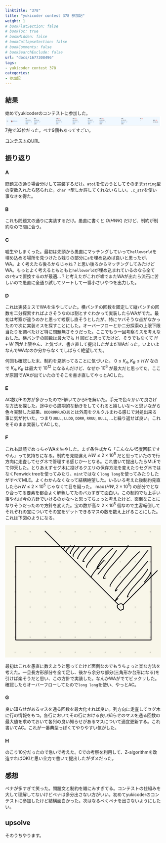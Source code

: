```yaml
---
linktitle: "378"
title: "yukicoder contest 378 参加記"
weight: 1
# bookFlatSection: false
# bookToc: true
# bookHidden: false
# bookCollapseSection: false
# bookComments: false
# bookSearchExclude: false
url: "docs/1677308496"
tags:
- yukicoder contest 378
categories:
- 参加記
---
```


## 結果

始めてyukicoderのコンテストに参加した。
![結果](result.png)
7完で33位だった。ペナ9個もあってすごい。

[コンテストのURL](https://yukicoder.me/contests/420)

## 振り返り

### A

問題文の通り場合分けして実装するだけ。`atoi`を使おうとしてそのまま`string`型の変数入れたら怒られた。`char *`型しか許してくれないらしい。`.c_str`を使い事なきを得た。
### B
これも問題文の通りに実装するだけ。愚直に書くと $O(HWK)$ だけど、制約が制約なので間に合う。
### C
嘘生やしまくった。最初は先頭から愚直にマッチングしていって`helloworld`を埋め込める場所を見つけたら残りの部分に`a`を埋め込めば良いと思ったが、WA。よく考えたら後ろからじゃね？と思い後ろからマッチングしてみたけどWA。もっとよく考えるともともと`helloworld`が埋め込まれているのなら全ての`?`を`a`で置換するのが最適...？と考えたがこれが嘘でまたWAが出たら流石に苦しいので愚直に全通り試してソートして一番小さいやつを出力した。
### D
これは実装ミスでWAを生やしていた。横パンチの回数を固定して縦パンチの回数を二分探索すればよさそうなのは割とすぐわかって実装したらWAがでた。最初は考察が違うのかと思って考察し直そうとしたが、特にヤバそうな点がなかったので次に実装ミスを探すことにした。オーバーフローとか二分探索の上限下限当たりを調べたけど特に問題無さそうだった。ここでもう一回考察ミスを考えなおした。横パンチの回数は最大でも $H$ 回だと思ってたけど、そうでもなくて $H+W$ 回が上限やん、と気づき、書き直して提出したがまだWAだった。いよいよなんでWAなのか分からなくてしばらく絶望してた。

何回も確認した末、制約を見誤ってることに気づいた。 $0 \leq K_A, K_B \leq HW$ なので $K_A, K_B$ は最大で $10^{12}$ になるんだけど、なぜか $10^6$ が最大だと思ってた。ここが原因でWAが出ていたのでそこを書き直してやっとACした。
### E

AC数がFの方が多かったのでF解いてからEを解いた。手元で色々かいて良さげな方法を探した。途中から周期的な動きをしてくれると嬉しいな～と思いながら色々実験した結果、`DDDRRRRU`のあとは外周をクルクルまわる感じで対処出来る事に気が付いた。つまり`UULL`, `LLDD`, `DDRR`, `RRUU`, `UULL`, ...と繰り返せば良い。これをそのまま実装してACした。
### F

これも誤読でめっちゃWAを生やした。まず条件式から「こんなん45度回転ですやん」って気持ちになる。制約を見間違え $HW \leq 2 \times 10^5$ だと思っていたので行方向に走査してセグ木で管理する感じか～となる。これ書いて提出したらMLEでて仰天した。とりあえずセグ木に投げるクエリの保存方法を変えたりセグ木ではなくFenwick treeを使ってみたり、`mint`ではなく`long long`を使ってみたりしたがすべてMLE。よくわかんなくなって結構絶望した。いろいろ考えた後制約見直したら$HW \leq 2 \times 10^5$ じゃなくて目を疑った。 $\max(HW, 2 \times 10 ^ 5)$ の部分でとなり合ってる要素を都合よく解釈してたのバカすぎて面白い。この制約でも上手い事やれば今の方針でいけるのかな～と思ってちょっと考えたけど、面倒なことになりそうだったので方針を変えた。宝の数が高々 $2 \times 10 ^ 5$ 個なので主客転倒してそれぞれの宝についてその宝をゲットできるマスの数を数え上げることにした。これは下図のようになる。

![図1](zu1.jpg)

最初はこれを愚直に数えようと思ってたけど面倒なのでもうちょっと楽な方法を考えた。一旦長方形部分を全て足し、後から余分な部分(三角形か台形になる)を引けば楽そうだと思い、この方針で実装した。なんかWAがでてビックリした。確認したらオーバーフローしてたので`long long`を使い、やっとAC。
### G

良い知らせがあるマスを通る回数を最大化すれば良い。列方向に走査してセグ木に行の情報をもつ。各行においてその行における良い知らせのマスを通る回数の最大値を求めておいて各列の良い知らせがあるマスについて適宜更新する。これ書いてAC。これが一番典型っぽくてやりやすい気がした。
### H

のこり10分だったので急いで考えた。Cでの考察を利用して、Z-algorithmを改造すればOK!と思い全力で書いて提出したがダメだった。
## 感想

ペナが多すぎて笑った。問題文と制約を雑にみすぎてる。コンテストの仕組みを大して理解してないけどペナは多分出さない方がいい。初めてyukicoderのコンテストに参加したけど結構面白かった。次はなるべくペナを出さないようにしたい。

## upsolve
そのうちやります。